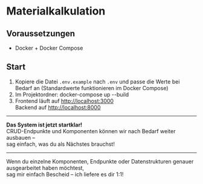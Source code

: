 # Materialkalkulation

## Voraussetzungen
- Docker + Docker Compose

## Start

1. Kopiere die Datei `.env.example` nach `.env` und passe die Werte bei Bedarf an (Standardwerte funktionieren im Docker Compose)
2. Im Projektordner: docker-compose up --build
3. Frontend läuft auf [http://localhost:3000](http://localhost:3000)  
Backend auf [http://localhost:8000](http://localhost:8000)

---

**Das System ist jetzt startklar!**  
CRUD-Endpunkte und Komponenten können wir nach Bedarf weiter ausbauen –  
sag einfach, was du als Nächstes brauchst!

---

Wenn du einzelne Komponenten, Endpunkte oder Datenstrukturen genauer ausgearbeitet haben möchtest,  
sag mir einfach Bescheid – ich liefere es dir 1:1!
